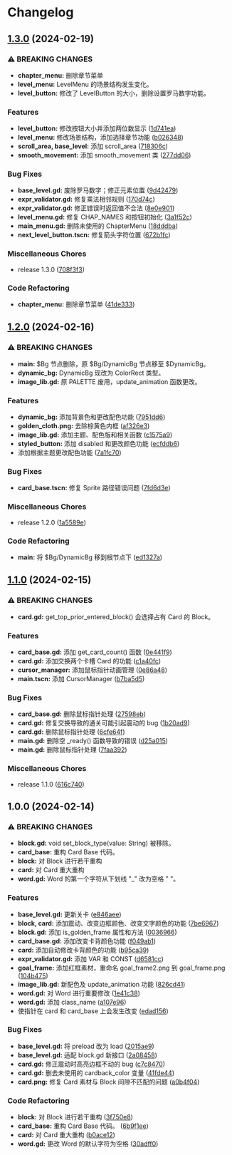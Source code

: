 # Changelog

## [1.3.0](https://github.com/ligen131/equal_to_p/compare/v1.2.0...v1.3.0) (2024-02-19)


### ⚠ BREAKING CHANGES

* **chapter_menu:** 删除章节菜单
* **level_menu:** LevelMenu 的场景结构发生变化。
* **level_button:** 修改了 LevelButton 的大小，删除设置罗马数字功能。

### Features

* **level_button:** 修改按钮大小并添加两位数显示 ([1d741ea](https://github.com/ligen131/equal_to_p/commit/1d741ea9c6cc9ff63cb3938f8978978924ad7f36))
* **level_menu:** 修改场景结构，添加选择章节功能 ([b026348](https://github.com/ligen131/equal_to_p/commit/b02634880b0e317e531001b48ff6159c77fc3ee4))
* **scroll_area, base_level:** 添加 scroll_area ([718306c](https://github.com/ligen131/equal_to_p/commit/718306c8a0cac0eae7b03631781e55b4a43b489d))
* **smooth_movement:** 添加 smooth_movement 类 ([277dd06](https://github.com/ligen131/equal_to_p/commit/277dd0692f7c493dce3aec12eb3c94737219743c))


### Bug Fixes

* **base_level.gd:** 废除罗马数字；修正元素位置 ([9d42479](https://github.com/ligen131/equal_to_p/commit/9d4247918d2e478789adde326d92e63320f05f6a))
* **expr_validator.gd:** 修复乘法相邻规则 ([170d74c](https://github.com/ligen131/equal_to_p/commit/170d74c44a3d37f060e30b63e244159e3e985d77))
* **expr_validator.gd:** 修正错误时返回值不合法 ([8e0e901](https://github.com/ligen131/equal_to_p/commit/8e0e90156c3461922cc8bce854003dd302bc8e8b))
* **level_menu.gd:** 修复 CHAP_NAMES 和按钮初始化 ([3a1f52c](https://github.com/ligen131/equal_to_p/commit/3a1f52c336fb476ff7cd0e6b6a222297ee5a7da2))
* **main_menu.gd:** 删除未使用的 ChapterMenu ([18dddba](https://github.com/ligen131/equal_to_p/commit/18dddbadb0aea58499237de3de44996dbcfb3643))
* **next_level_button.tscn:** 修复箭头字符位置 ([672b1fc](https://github.com/ligen131/equal_to_p/commit/672b1fc5711a259425442db702c502d02464a8ec))


### Miscellaneous Chores

* release 1.3.0 ([708f3f3](https://github.com/ligen131/equal_to_p/commit/708f3f3d6e6b1f9e148417eb3625369b8851c0cb))


### Code Refactoring

* **chapter_menu:** 删除章节菜单 ([41de333](https://github.com/ligen131/equal_to_p/commit/41de333be68a85f96829678cdb22d0cc906a3e8b))

## [1.2.0](https://github.com/ligen131/equal_to_p/compare/v1.1.0...v1.2.0) (2024-02-16)


### ⚠ BREAKING CHANGES

* **main:** $Bg 节点删除，原 $Bg/DynamicBg 节点移至 $DynamicBg。
* **dynamic_bg:** DynamicBg 现改为 ColorRect 类型。
* **image_lib.gd:** 原 PALETTE 废用，update_animation 函数更改。

### Features

* **dynamic_bg:** 添加背景色和更改配色功能 ([7951dd6](https://github.com/ligen131/equal_to_p/commit/7951dd601ce0d19c2cc5f0e513dfd1c3d49dd0c8))
* **golden_cloth.png:** 去除棕黄色内框 ([af326e3](https://github.com/ligen131/equal_to_p/commit/af326e382d83762bcb3e1a91fde00f90c244d3f8))
* **image_lib.gd:** 添加主题、配色版和相关函数 ([c1575a9](https://github.com/ligen131/equal_to_p/commit/c1575a9a8b9b85e0f728d4bdcb32f811242d9118))
* **styled_button:** 添加 disabled 和更改颜色功能 ([ecfddb6](https://github.com/ligen131/equal_to_p/commit/ecfddb64263078d1a49e6a86fe1dbd1662b47c8f))
* 添加根据主题更改配色功能 ([7a1fc70](https://github.com/ligen131/equal_to_p/commit/7a1fc70d2dbebb2d6bf32a393072d7ee279965ac))


### Bug Fixes

* **card_base.tscn:** 修复 Sprite 路径错误问题 ([7fd6d3e](https://github.com/ligen131/equal_to_p/commit/7fd6d3efb64afc41306073ba68fe0f8bcf114d54))


### Miscellaneous Chores

* release 1.2.0 ([1a5589e](https://github.com/ligen131/equal_to_p/commit/1a5589e2a5deb3f2bc42b673d5081fa91f661c70))


### Code Refactoring

* **main:** 将 $Bg/DynamicBg 移到根节点下 ([ed1327a](https://github.com/ligen131/equal_to_p/commit/ed1327a03556b81ad57d9d813a23e2112c0b360a))

## [1.1.0](https://github.com/ligen131/equal_to_p/compare/v1.0.0...v1.1.0) (2024-02-15)


### ⚠ BREAKING CHANGES

* **card.gd:** get_top_prior_entered_block() 会选择占有 Card 的 Block。

### Features

* **card_base.gd:** 添加 get_card_count() 函数 ([0e441f9](https://github.com/ligen131/equal_to_p/commit/0e441f9629c038f8bc7f6edf71a4f7803cab2ef8))
* **card.gd:** 添加交换两个卡槽 Card 的功能 ([c1a40fc](https://github.com/ligen131/equal_to_p/commit/c1a40fcaa15331053542602c546f575883daff34))
* **cursor_manager:** 添加鼠标指针动画管理 ([0e86a48](https://github.com/ligen131/equal_to_p/commit/0e86a48cecb3032c43c7c71787532cb3895591dd))
* **main.tscn:** 添加 CursorManager ([b7ba5d5](https://github.com/ligen131/equal_to_p/commit/b7ba5d5deabccac93a2aa7a16ef0c95f7e7ef482))


### Bug Fixes

* **card_base.gd:** 删除鼠标指针处理 ([27598eb](https://github.com/ligen131/equal_to_p/commit/27598eb6eeffcbbd59d408cb7a0ca3d96c591ee8))
* **card.gd:** 修复交换导致的通关可能引起震动的 bug ([1b20ad9](https://github.com/ligen131/equal_to_p/commit/1b20ad90054782f33b70309b1d29293412aefd05))
* **card.gd:** 删除鼠标指针处理 ([6cfe64f](https://github.com/ligen131/equal_to_p/commit/6cfe64f9010a46701b0c7411468abc87586655ab))
* **main.gd:** 删除空 _ready() 函数导致的错误 ([d25a015](https://github.com/ligen131/equal_to_p/commit/d25a015aa5b9f0ed9b1d4d63de9086dacd8aa771))
* **main.gd:** 删除鼠标指针处理 ([7faa392](https://github.com/ligen131/equal_to_p/commit/7faa392eacdb94881f7c719310d7dfb69d64d574))


### Miscellaneous Chores

* release 1.1.0 ([616c740](https://github.com/ligen131/equal_to_p/commit/616c7404cd4387874169f08f94709b8d876ad705))

## 1.0.0 (2024-02-14)


### ⚠ BREAKING CHANGES

* **block.gd:** void set_block_type(value: String) 被移除。
* **card_base:** 重构 Card Base 代码。
* **block:** 对 Block 进行若干重构
* **card:** 对 Card 重大重构
* **word.gd:** Word 的第一个字符从下划线 "_" 改为空格 " "。

### Features

* **base_level.gd:** 更新关卡 ([e846aee](https://github.com/ligen131/equal_to_p/commit/e846aeec74ddc72164014cd342bfe30556623a35))
* **block, card:** 添加震动、改变边框颜色、改变文字颜色的功能 ([7be6967](https://github.com/ligen131/equal_to_p/commit/7be69670e17ffae332a8d7ea0f529d16ddc5b553))
* **block.gd:** 添加 is_golden_frame 属性和方法 ([0036966](https://github.com/ligen131/equal_to_p/commit/0036966a1ee6d4cdf0e0686281491c3db5230172))
* **card_base.gd:** 添加改变卡背颜色功能 ([f049ab1](https://github.com/ligen131/equal_to_p/commit/f049ab1df2b20b96bc81028cb9cbf37895247c1c))
* **card:** 添加自动修改卡背颜色的功能 ([b95ca39](https://github.com/ligen131/equal_to_p/commit/b95ca390f3de614acaaefa2e9150193f50d63fe5))
* **expr_validator.gd:** 添加 VAR 和 CONST ([d6581cc](https://github.com/ligen131/equal_to_p/commit/d6581cc659c8190d606f242bd40db899481d41f3))
* **goal_frame:** 添加红框素材，重命名 goal_frame2.png 到 goal_frame.png ([104b475](https://github.com/ligen131/equal_to_p/commit/104b4751a9adcc72d872714a459493f499081bc9))
* **image_lib.gd:** 新配色及 update_animation 功能 ([826cd41](https://github.com/ligen131/equal_to_p/commit/826cd41f307361a0666ce55d5c320e1c4a6904f7))
* **word.gd:** 对 Word 进行重要修改 ([1e41c38](https://github.com/ligen131/equal_to_p/commit/1e41c380aa38e5057f8a99d85334527c5920733a))
* **word.gd:** 添加 class_name ([a107e96](https://github.com/ligen131/equal_to_p/commit/a107e96b886b42fd4903608113d27d6c75e383cf))
* 使指针在 card 和 card_base 上会发生改变 ([edad156](https://github.com/ligen131/equal_to_p/commit/edad1563636067669224bbea51b4a055c30a1d44))


### Bug Fixes

* **base_level.gd:** 将 preload 改为 load ([2015ae9](https://github.com/ligen131/equal_to_p/commit/2015ae9a3f8caa29090f62aba974c078a7c97258))
* **base_level.gd:** 适配 block.gd 新接口 ([2a08458](https://github.com/ligen131/equal_to_p/commit/2a084580f7ecc4831b752ae180d71a7bef98b43b))
* **card.gd:** 修正震动时高亮边框不动的 bug ([c7c8470](https://github.com/ligen131/equal_to_p/commit/c7c84707febc8c0dd868e20752ed472dad217667))
* **card.gd:** 删去未使用的 cardback_color 变量 ([41fde44](https://github.com/ligen131/equal_to_p/commit/41fde44eef1c05691f18da1c15576e5917ff1a83))
* **card.png:** 修复 Card 素材与 Block 间隙不匹配的问题 ([a0b4f04](https://github.com/ligen131/equal_to_p/commit/a0b4f04ac381f09e6be6018ba0aa33bef64420c9))


### Code Refactoring

* **block:** 对 Block 进行若干重构 ([3f750e8](https://github.com/ligen131/equal_to_p/commit/3f750e8c9728a8e6f32837db6199f674ce44f925))
* **card_base:** 重构 Card Base 代码。 ([6b9f1ee](https://github.com/ligen131/equal_to_p/commit/6b9f1ee1860e37f86d0eab8be898ec9d9b63ad04))
* **card:** 对 Card 重大重构 ([b0ace12](https://github.com/ligen131/equal_to_p/commit/b0ace12c02936680d6984e93edf698ecebbcae9a))
* **word.gd:** 更改 Word 的默认字符为空格 ([30adff0](https://github.com/ligen131/equal_to_p/commit/30adff0245109a81d7836a1a64bc84e92eb2b70c))
